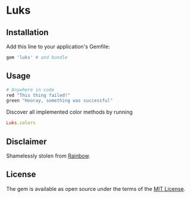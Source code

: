 # Luks

## Installation
Add this line to your application's Gemfile:

```ruby
gem 'luks' # and bundle
```

## Usage

```rb
# Anywhere in code
red "This thing failed!"
green "Hooray, something was successful"
```

Discover all implemented color methods by running

```rb
Luks.colors
```

## Disclaimer
Shamelessly stolen from [Rainbow](https://github.com/sickill/rainbow).

## License
The gem is available as open source under the terms of the [MIT License](http://opensource.org/licenses/MIT).
